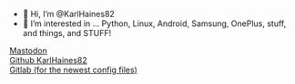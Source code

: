 - 👋 Hi, I’m @KarlHaines82
- 👀 I’m interested in ... Python, Linux, Android, Samsung, OnePlus, stuff, and things, and STUFF!
<!---
KarlHaines82/KarlHaines82 is a ✨ special ✨ repository because its `README.md` (this file) appears on your GitHub profile.
You can click the Preview link to take a look at your changes.
--->
<a rel="me" href="https://social.linux.pizza/@nashvillekarl">Mastodon</a></br>
<a rel="me" href="https://github.com/KarlHaines82">Github KarlHaines82</a></br>
<a rel="me" href="https://gitlab.com/linux.karl">Gitlab (for the newest config files)</a></br>

